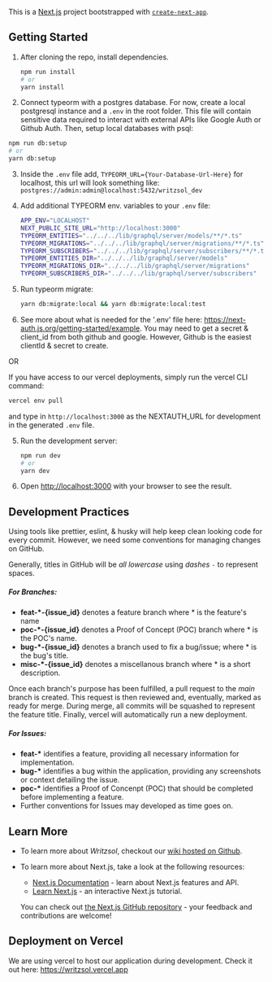 This is a [Next.js](https://nextjs.org/) project bootstrapped with [`create-next-app`](https://github.com/vercel/next.js/tree/canary/packages/create-next-app).

## Getting Started

1. After cloning the repo, install dependencies.

   ```bash
   npm run install
   # or
   yarn install
   ```

2. Connect typeorm with a postgres database. For now, create a local postgresql instance and a `.env` in the root folder. This file will contain sensitive data required to interact with external APIs like Google Auth or Github Auth. Then, setup local databases with psql:

```bash
npm run db:setup
# or
yarn db:setup
```

3. Inside the `.env` file add, `TYPEORM_URL={Your-Database-Url-Here}` for localhost, this url will look something like: `postgres://admin:admin@localhost:5432/writzsol_dev`

4. Add additional TYPEORM env. variables to your `.env` file:

   ```bash
   APP_ENV="LOCALHOST"
   NEXT_PUBLIC_SITE_URL="http://localhost:3000"
   TYPEORM_ENTITIES="../../../lib/graphql/server/models/**/*.ts"
   TYPEORM_MIGRATIONS="../../../lib/graphql/server/migrations/**/*.ts"
   TYPEORM_SUBSCRIBERS="../../../lib/graphql/server/subscribers/**/*.ts"
   TYPEORM_ENTITIES_DIR="../../../lib/graphql/server/models"
   TYPEORM_MIGRATIONS_DIR="../../../lib/graphql/server/migrations"
   TYPEORM_SUBSCRIBERS_DIR="../../../lib/graphql/server/subscribers"
   ```

5. Run typeorm migrate:

   ```bash
   yarn db:migrate:local && yarn db:migrate:local:test
   ```

6. See more about what is needed for the '.env' file here: https://next-auth.js.org/getting-started/example. You may need to get a secret & client_id from both github and google. However, Github is the easiest clientId & secret to create.

OR

If you have access to our vercel deployments, simply run the vercel CLI command:

```bash
vercel env pull
```

and type in `http://localhost:3000` as the NEXTAUTH_URL for development in the generated `.env` file.

5. Run the development server:

   ```bash
   npm run dev
   # or
   yarn dev
   ```

6. Open [http://localhost:3000](http://localhost:3000) with your browser to see the result.

## Development Practices

Using tools like prettier, eslint, & husky will help keep clean looking code for every commit.
However, we need some conventions for managing changes on GitHub.

Generally, titles in GitHub will be _all lowercase_ using _dashes_ `-` to represent spaces.

##### For Branches:

- **feat-\*-{issue_id}** denotes a feature branch where \* is the feature's name
- **poc-\*-{issue_id}** denotes a Proof of Concept (POC) branch where \* is the POC's name.
- **bug-\*-{issue_id}** denotes a branch used to fix a bug/issue; where \* is the bug's title.
- **misc-\*-{issue_id}** denotes a miscellanous branch where \* is a short description.

Once each branch's purpose has been fulfilled, a pull request to the _main_ branch is created. This request is then reviewed and, eventually, marked as ready for merge. During merge, all commits will be squashed to represent the feature title. Finally, vercel will automatically run a new deployment.

##### For **Issues**:

- **feat-\*** identifies a feature, providing all necessary information for implementation.
- **bug-\*** identifies a bug within the application, providing any screenshots or context detailing the issue.
- **poc-\*** identifies a Proof of Concenpt (POC) that should be completed before implementing a feature.
- Further conventions for Issues may developed as time goes on.

## Learn More

- To learn more about _Writzsol_, checkout our [wiki hosted on Github](https://github.com/Afulton11/writzsol/wiki).

- To learn more about Next.js, take a look at the following resources:

  - [Next.js Documentation](https://nextjs.org/docs) - learn about Next.js features and API.
  - [Learn Next.js](https://nextjs.org/learn) - an interactive Next.js tutorial.

  You can check out [the Next.js GitHub repository](https://github.com/vercel/next.js/) - your feedback and contributions are welcome!

## Deployment on Vercel

We are using vercel to host our application during development. Check it out here: https://writzsol.vercel.app
